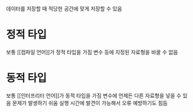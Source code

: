 데이터를 저장할 때 적당한 공간에 맞게 저장할 수 있음

# 정적 타입
보통 [[컴파일 언어]]가 정적 타입을 가짐
변수 등에 지정된 자료형을 바꿀 수 없음

# 동적 타입
보통 [[인터프리터 언어]]가 동적 타입을 가짐
변수에 언제든 다른 자료형을 넣을 수 있음
문제가 발생하기 쉬움
실행 시간에 발견이 가능해서 오류 예방하기도 힘듬

